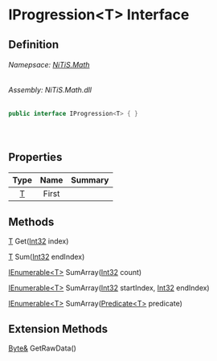 # IProgression&#60;T&#62; Interface
## Definition

###### Namepsace: [NiTiS.Math](https://nitis-dev.github.io/NiTiSLibsWiki/Namespaces/NiTiS.Math)
###### Assembly: NiTiS.Math.dll

#### 
```c#
public interface IProgression<T> { }
```
#### 

<br>

## Properties
|Type|Name|Summary|
|:-:|:--:|:-|
|[T](https://nitis-dev.github.io/NiTiSLibsWiki/NiTiS/Math/T)|First||
  
## Methods
[T](https://nitis-dev.github.io/NiTiSLibsWiki/NiTiS/Math/T) Get([Int32](https://docs.microsoft.com/dotnet/api/system.int32) index)
    
  
[T](https://nitis-dev.github.io/NiTiSLibsWiki/NiTiS/Math/T) Sum([Int32](https://docs.microsoft.com/dotnet/api/system.int32) endIndex)
    
  
[IEnumerable&#60;T&#62;](https://docs.microsoft.com/dotnet/api/system.collections.generic.ienumerable-1) SumArray([Int32](https://docs.microsoft.com/dotnet/api/system.int32) count)
    
  
[IEnumerable&#60;T&#62;](https://docs.microsoft.com/dotnet/api/system.collections.generic.ienumerable-1) SumArray([Int32](https://docs.microsoft.com/dotnet/api/system.int32) startIndex, [Int32](https://docs.microsoft.com/dotnet/api/system.int32) endIndex)
    
  
[IEnumerable&#60;T&#62;](https://docs.microsoft.com/dotnet/api/system.collections.generic.ienumerable-1) SumArray([Predicate&#60;T&#62;](https://docs.microsoft.com/dotnet/api/system.predicate-1) predicate)
    
  
  
## Extension Methods
[Byte&](https://docs.microsoft.com/dotnet/api/system.byte&) GetRawData()  

  
